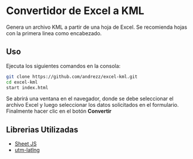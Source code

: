 # Convertidor de Excel a KML
Genera un archivo KML a partir de una hoja de Excel. Se recomienda hojas con la primera linea como encabezado.

## Uso
Ejecuta los siguientes comandos en la consola:
```bash
git clone https://github.com/andrezz/excel-kml.git
cd excel-kml
start index.html
```
Se abrirá una ventana en el navegador, donde se debe seleccionar el archivo Excel y luego seleccionar los
datos solicitados en el formulario. Finalmente hacer clic en el botón **Convertir**

## Librerias Utilizadas
- [Sheet JS](https://docs.sheetjs.com/)
- [utm-latlng](https://github.com/shahid28/utm-latlng)